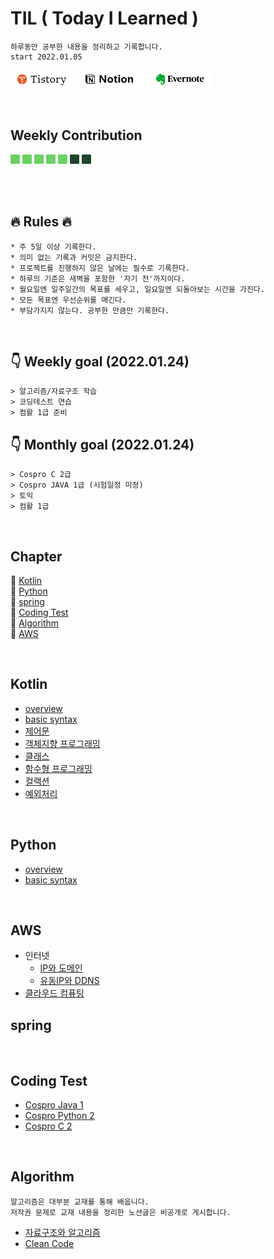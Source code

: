 # TIL  ( Today I Learned )
    하루동안 공부한 내용을 정리하고 기록합니다.  
    start 2022.01.05 

<a href="https://code-review.tistory.com/" target="_blank"><img src="./img/tistory.png"></a>
<a href="https://foggy-silica-61a.notion.site/TIL-ee6830b8923f44e2951f13ad55516e69" target="_blank"><img src="./img/notion.png"></a>
<a href="https://www.evernote.com/shard/s724/sh/17e5ce44-0bec-7f0d-73cf-98687cf14921/147dccda00c98884482556fe0e24bc90" target="_blank"><img src="./img/evernote.png"></a>

<br>


## Weekly Contribution

<a target="_blank"><img src="./img/committed.png" height="15px"></a>
<img src="./img/committed.png" height="15px">
<img src="./img/committed.png" height="15px">
<img src="./img/committed.png" height="15px">
<img src="./img/committed.png" height="15px">
<img src="./img/no-committed.png" height="15px">
<img src="./img/no-committed.png" height="15px"> 

<br><br>

## 🔥 Rules 🔥
    * 주 5일 이상 기록한다.
    * 의미 없는 기록과 커밋은 금지한다.
    * 프로젝트를 진행하지 않은 날에는 필수로 기록한다.
    * 하루의 기준은 새벽을 포함한 '자기 전'까지이다.
    * 월요일엔 일주일간의 목표를 세우고, 일요일엔 되돌아보는 시간을 가진다.
    * 모든 목표엔 우선순위를 매긴다.
    * 부담가지지 않는다. 공부한 만큼만 기록한다.

<br>


## 👇 Weekly goal (2022.01.24)
    > 알고리즘/자료구조 학습
    > 코딩테스트 연습
    > 컴활 1급 준비

## 👇 Monthly goal (2022.01.24)
    > Cospro C 2급
    > Cospro JAVA 1급 (시험일정 미정)
    > 토익
    > 컴활 1급

<br>


## Chapter

🎈 [Kotlin](#Kotlin)  
🎈 [Python](#Python)  
🎈 [spring](#Python)   
🎈 [Coding Test](#Coding-Test)  
🎈 [Algorithm](#Algorithm)    
🎈 [AWS](#AWS)

<br>

## Kotlin

* [overview](./Kotlin/overview.md)
* [basic syntax](./Kotlin/basic-syntax.md)
* [제어문]()
* [객체지향 프로그래밍]()
* [클래스]()
* [함수형 프로그래밍]()
* [컬랙션]()
* [예외처리]()


<br>

## Python

* [overview](./Python/overview.md)
* [basic syntax](./Python/basic-syntax.md)


<br>

## AWS
* 인터넷   
    + [IP와 도메인](./AWS/IP와-도메인.md)
    + [유동IP와 DDNS](./AWS/유동IP와-DDNS.md)
* [클라우드 컴퓨팅](./AWS/클라우드-컴퓨팅.md)



## spring


<br>

## Coding Test

* [Cospro Java 1](https://github.com/KimSky904/CodingTest/tree/master/YBMIT/COSPRO1%EA%B8%89/JAVA)
* [Cospro Python 2](https://github.com/KimSky904/CosProPython)
* [Cospro C 2](https://github.com/KimSky904/CodingTest/tree/master/YBMIT/COSPRO1%EA%B8%89/C)

<br>

## Algorithm
    알고리즘은 대부분 교재를 통해 배웁니다.
    저작권 문제로 교재 내용을 정리한 노션글은 비공개로 게시합니다.

* [자료구조와 알고리즘](https://www.notion.so/0f813f34ce244e28b2bf12a8b3dd9fb4)
* [Clean Code](https://www.notion.so/Clean-Code-7707ec8fcf70425d8c36a9ed9aa03962)



<br>
